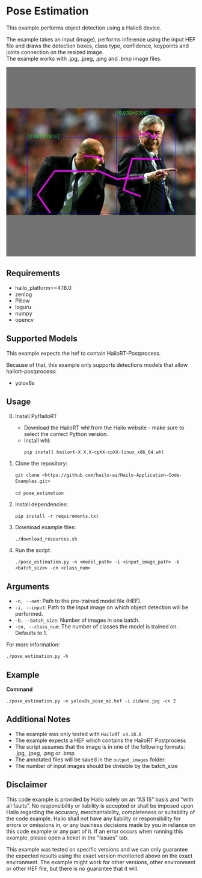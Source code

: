 Pose Estimation
================


This example performs object detection using a Hailo8 device.

The example takes an input (image), performs inference using the input HEF file and draws the detection boxes, class type, confidence, keypoints and joints connection on the resized image.  
The example works with .jpg, .jpeg, .png and .bmp image files.  

![output example](./output_image1.jpg)

Requirements
------------

- hailo_platform==4.18.0
- zenlog
- Pillow
- loguru
- numpy
- opencv

Supported Models
----------------

This example expects the hef to contain HailoRT-Postprocess. 

Because of that, this example only supports detections models that allow hailort-postprocess:
- yolov8s



Usage
-----

0. Install PyHailoRT
    - Download the HailoRT whl from the Hailo website - make sure to select the correct Python version. 
    - Install whl:
        ```shell script
        pip install hailort-X.X.X-cpXX-cpXX-linux_x86_64.whl
        ```

1. Clone the repository:
    ```shell script
    git clone <https://github.com/hailo-ai/Hailo-Application-Code-Examples.git>
        
    cd pose_estimation
    ```

2. Install dependencies:
    ```shell script
    pip install -r requirements.txt
    ```

3. Download example files:
    ```shell script
    ./download_resources.sh
    ```

4. Run the script:
    ```shell script
    ./pose_estimation.py -n <model_path> -i <input_image_path> -b <batch_size> -cn <class_num>
    ```

Arguments
---------

- ``-n, --net``: Path to the pre-trained model file (HEF).
- ``-i, --input``: Path to the input image on which object detection will be performed.
- ``-b,`` ``--batch_size``: Number of images in one batch.
- ``-cn, --class_num``: The number of classes the model is trained on. Defaults to 1.


For more information:
```shell script
./pose_estimation.py -h
```
Example 
-------
**Command**
```shell script
./pose_estimation.py -n yolov8s_pose_mz.hef -i zidane.jpg -cn 2
```

Additional Notes
----------------

- The example was only tested with ``HailoRT v4.18.0``
- The example expects a HEF which contains the HailoRT Postprocess
- The script assumes that the image is in one of the following formats: .jpg, .jpeg, .png or .bmp
- The annotated files will be saved in the `output_images` folder. 
- The number of input images should be divisible by the batch_size  

Disclaimer
----------
This code example is provided by Hailo solely on an “AS IS” basis and “with all faults”. No responsibility or liability is accepted or shall be imposed upon Hailo regarding the accuracy, merchantability, completeness or suitability of the code example. Hailo shall not have any liability or responsibility for errors or omissions in, or any business decisions made by you in reliance on this code example or any part of it. If an error occurs when running this example, please open a ticket in the "Issues" tab.

This example was tested on specific versions and we can only guarantee the expected results using the exact version mentioned above on the exact environment. The example might work for other versions, other environment or other HEF file, but there is no guarantee that it will.